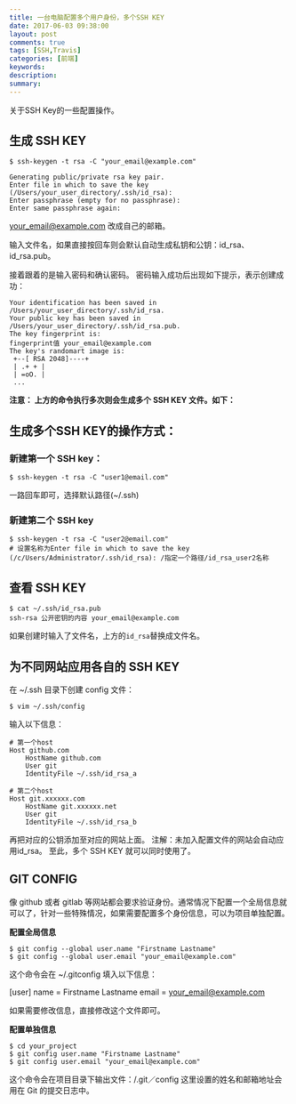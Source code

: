 ```yaml
---
title: 一台电脑配置多个用户身份，多个SSH KEY
date: 2017-06-03 09:38:00
layout: post
comments: true
tags: [SSH,Travis]
categories: [前端]
keywords: 
description:
summary: 
---
```


关于SSH Key的一些配置操作。

<!-- more -->

## 生成 SSH KEY
```
$ ssh-keygen -t rsa -C "your_email@example.com"

Generating public/private rsa key pair.
Enter file in which to save the key (/Users/your_user_directory/.ssh/id_rsa):
Enter passphrase (empty for no passphrase):
Enter same passphrase again:
```

your_email@example.com 改成自己的邮箱。

输入文件名，如果直接按回车则会默认自动生成私钥和公钥：id_rsa、id_rsa.pub。

接着跟着的是输入密码和确认密码。
密码输入成功后出现如下提示，表示创建成功：
```
Your identification has been saved in /Users/your_user_directory/.ssh/id_rsa.
Your public key has been saved in /Users/your_user_directory/.ssh/id_rsa.pub.
The key fingerprint is:
fingerprint值 your_email@example.com
The key's randomart image is:
 +--[ RSA 2048]----+
 | .+ + |
 | =oO. |
 ...
```
**注意：
上方的命令执行多次则会生成多个 SSH KEY 文件。如下：**

## 生成多个SSH KEY的操作方式：
### 新建第一个 SSH key：
```
$ ssh-keygen -t rsa -C "user1@email.com"
```
一路回车即可，选择默认路径(~/.ssh)

### 新建第二个 SSH key
```
$ ssh-keygen -t rsa -C "user2@email.com"
# 设置名称为Enter file in which to save the key (/c/Users/Administrator/.ssh/id_rsa): /指定一个路径/id_rsa_user2名称
```

## 查看 SSH KEY
```
$ cat ~/.ssh/id_rsa.pub
ssh-rsa 公开密钥的内容 your_email@example.com
```
如果创建时输入了文件名，上方的`id_rsa`替换成文件名。

## 为不同网站应用各自的 SSH KEY
在 ~/.ssh 目录下创建 config 文件：
```
$ vim ~/.ssh/config
```

输入以下信息：
```
# 第一个host
Host github.com
    HostName github.com
    User git
    IdentityFile ~/.ssh/id_rsa_a

# 第二个host
Host git.xxxxxx.com
    HostName git.xxxxxx.net
    User git
    IdentityFile ~/.ssh/id_rsa_b
```

再把对应的公钥添加至对应的网站上面。
注解：未加入配置文件的网站会自动应用id_rsa。
至此，多个 SSH KEY 就可以同时使用了。



## GIT CONFIG
像 github 或者 gitlab 等网站都会要求验证身份。通常情况下配置一个全局信息就可以了，针对一些特殊情况，如果需要配置多个身份信息，可以为项目单独配置。

**配置全局信息**
```
$ git config --global user.name "Firstname Lastname"
$ git config --global user.email "your_email@example.com"
```
这个命令会在   ~/.gitconfig   填入以下信息：

[user]
  name = Firstname Lastname
  email = your_email@example.com

如果需要修改信息，直接修改这个文件即可。

**配置单独信息**
```
$ cd your_project
$ git config user.name "Firstname Lastname"
$ git config user.email "your_email@example.com"
```
这个命令会在项目目录下输出文件：/.git／config
这里设置的姓名和邮箱地址会用在 Git 的提交日志中。

